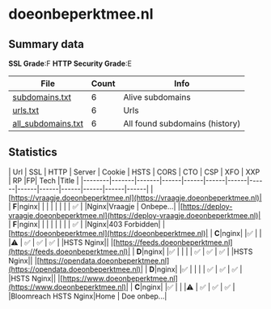 

# doeonbeperktmee.nl
## Summary data


**SSL Grade**:F
**HTTP Security Grade**:E


| File       | Count | Info |
|------------|-------|------|
|[subdomains.txt](/data/doeonbeperktmee.nl/subdomains.txt)|6|Alive subdomains|
|[urls.txt](/data/doeonbeperktmee.nl/urls.txt)|6|Urls|
|[all_subdomains.txt](/data/doeonbeperktmee.nl/all_subdomains.txt)|6|All found subdomains (history)|


## Statistics


| Url | SSL | HTTP | Server | Cookie | HSTS | CORS | CTO | CSP | XFO | XXP | RP |FP| Tech |Title |
|--------|-------|-------|------|------|------|------|------|------|------|------|------|------|------|
|[https://vraagje.doeonbeperktmee.nl](https://vraagje.doeonbeperktmee.nl)| | **F**|nginx| | | | | | | | :white_check_mark: | |Nginx|Vraagje | Onbepe...|
|[https://deploy-vraagje.doeonbeperktmee.nl](https://deploy-vraagje.doeonbeperktmee.nl)| | **F**|nginx| | | | | | | | :white_check_mark: | |Nginx|403 Forbidden|
|[https://doeonbeperktmee.nl](https://doeonbeperktmee.nl)| | **C**|nginx| |:white_check_mark: | | |:warning: | :white_check_mark: | :white_check_mark: | :white_check_mark: | |HSTS Nginx||
|[https://feeds.doeonbeperktmee.nl](https://feeds.doeonbeperktmee.nl)| | **D**|nginx| |:white_check_mark: | | | | :white_check_mark: | :white_check_mark: | :white_check_mark: | |HSTS Nginx||
|[https://opendata.doeonbeperktmee.nl](https://opendata.doeonbeperktmee.nl)| | **D**|nginx| |:white_check_mark: | | | | :white_check_mark: | :white_check_mark: | :white_check_mark: | |HSTS Nginx||
|[https://www.doeonbeperktmee.nl](https://www.doeonbeperktmee.nl)| | **C**|nginx| |:white_check_mark: | | |:warning: | :white_check_mark: | :white_check_mark: | :white_check_mark: | |Bloomreach HSTS Nginx|Home | Doe onbep...|
